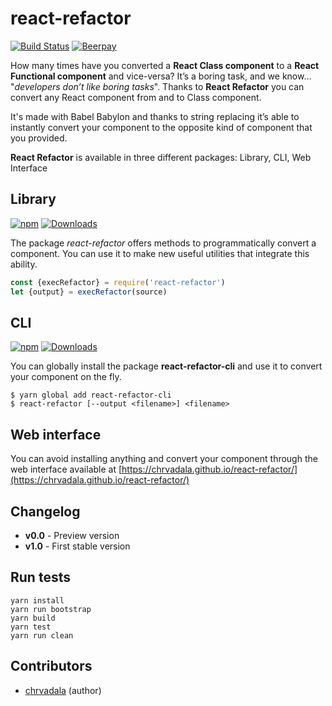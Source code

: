 # react-refactor
[![Build Status](https://travis-ci.org/chrvadala/react-refactor.svg?branch=master)](https://travis-ci.org/chrvadala/react-refactor)
[![Beerpay](https://beerpay.io/chrvadala/react-refactor/badge.svg?style=beer)](https://beerpay.io/chrvadala/react-refactor)

How many times have you converted a **React Class component** to a **React Functional component** and vice-versa? It’s a boring task, and we know...  "*developers don’t like boring tasks*".
Thanks to **React Refactor** you can convert any React component from and to Class component.

It's made with Babel Babylon and thanks to string replacing it’s able to instantly convert your component to the opposite kind of component that you provided.

**React Refactor** is available in three different packages: Library, CLI, Web Interface

## Library
[![npm](https://img.shields.io/npm/v/react-refactor.svg?maxAge=2592000?style=plastic)](https://www.npmjs.com/package/react-refactor)
[![Downloads](https://img.shields.io/npm/dm/react-refactor.svg)](https://www.npmjs.com/package/react-refactor)

The package *react-refactor* offers methods to programmatically convert a component. You can use it to make new useful utilities that integrate this ability.
````js
const {execRefactor} = require('react-refactor')
let {output} = execRefactor(source)
````


## CLI
[![npm](https://img.shields.io/npm/v/react-refactor-cli.svg?maxAge=2592000?style=plastic)](https://www.npmjs.com/package/react-refactor-cli)
[![Downloads](https://img.shields.io/npm/dm/react-refactor-cli.svg)](https://www.npmjs.com/package/react-refactor-cli)

You can globally install the package **react-refactor-cli** and use it to convert your component on the fly.
````
$ yarn global add react-refactor-cli
$ react-refactor [--output <filename>] <filename>
````

## Web interface
You can avoid installing anything and convert your component through the web interface available at [https://chrvadala.github.io/react-refactor/](https://chrvadala.github.io/react-refactor/)

## Changelog
- **v0.0** - Preview version
- **v1.0** - First stable version

## Run tests
````
yarn install
yarn run bootstrap
yarn build
yarn test
yarn run clean
````

## Contributors
- [chrvadala](https://github.com/chrvadala) (author)
